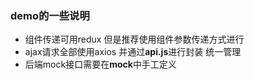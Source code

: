 ### demo的一些说明
* 组件传递可用redux 但是推荐使用组件参数传递方式进行
* ajax请求全部使用axios 并通过**api.js**进行封装 统一管理
* 后端mock接口需要在**mock**中手工定义